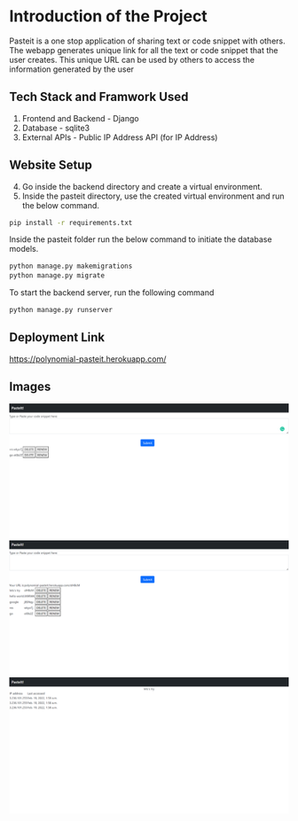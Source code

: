 # Introduction of the Project

Pasteit is a one stop application of sharing text or code snippet with others. The webapp generates unique link for all the text or code snippet that the user creates.  This unique URL can be used by others to access the information generated by the user

## Tech Stack and Framwork Used
1. Frontend and Backend - Django
2. Database - sqlite3
3. External APIs - Public IP Address API (for IP Address)

## Website Setup

4. Go inside the backend directory and create a virtual environment.
5. Inside the pasteit directory, use the created virtual environment and run the below command.

```bash
pip install -r requirements.txt
```

Inside the pasteit folder run the below command to initiate the database models.
```bash
python manage.py makemigrations
python manage.py migrate
```

To start the backend server, run the following command
```bash
python manage.py runserver
```
## Deployment Link

https://polynomial-pasteit.herokuapp.com/

## Images
![Alt text](./1.png?raw=true "Title")
![Alt text](./2.png?raw=true "Title")
![Alt text](./3.png?raw=true "Title")

